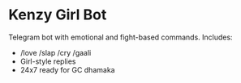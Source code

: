 # Kenzy Girl Bot
Telegram bot with emotional and fight-based commands. Includes:
- /love /slap /cry /gaali
- Girl-style replies
- 24x7 ready for GC dhamaka
